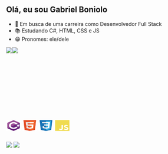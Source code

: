 ## Olá, eu sou Gabriel Boniolo

- 🚀 Em busca de uma carreira como Desenvolvedor Full Stack
- 📚 Estudando C#, HTML, CSS e JS
- 😁 Pronomes: ele/dele

<div style="display:flex">
<img height="180em" src="https://github-readme-stats.vercel.app/api/top-langs/?username=gabrielboniolo&layout=compact&theme=holi"/>
<img height="180em" src="https://github-readme-stats.vercel.app/api?username=gabrielboniolo&show_icons=true&theme=holi"/>
</div>

<div style="display: inline_block"><br>
  <img align="center" alt="Csharp" height="30" width="40" src="https://raw.githubusercontent.com/devicons/devicon/master/icons/csharp/csharp-original.svg"> 
  <img align="center" alt="HTML" height="30" width="40" src="https://raw.githubusercontent.com/devicons/devicon/master/icons/html5/html5-original.svg">
  <img align="center" alt="CSS" height="30" width="40" src="https://raw.githubusercontent.com/devicons/devicon/master/icons/css3/css3-original.svg">
  <img align="center" alt="Js" height="30" width="40" src="https://raw.githubusercontent.com/devicons/devicon/master/icons/javascript/javascript-plain.svg">
</div>

 ##
 
<div> 
  <a href="https://www.linkedin.com/in/gabrielboniolo/" target="_blank"><img src="https://img.shields.io/badge/-LinkedIn-%230077B5?style=for-the-badge&logo=linkedin&logoColor=white" target="_blank"></a>
  <a href = "mailto:gabrielboniolo@gmail.com"><img src="https://img.shields.io/badge/Gmail-D14836?style=for-the-badge&logo=gmail&logoColor=white" target="_blank"></a>
</div>
